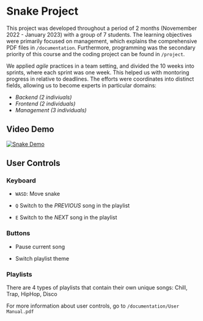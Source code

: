 # Snake Project

This project was developed throughout a period of 2 months (Novemember 2022 - January 2023) with a group of 7 students. The learning objectives were primarily focused on management, which explains the comprehensive PDF files in `/documentation`. Furthermore, programming was the secondary priority of this course and the coding project can be found in `/project`.

We applied *agile* practices in a team setting, and divided the 10 weeks into sprints, where each sprint was one week. This helped us with montoring progress in relative to deadlines. The efforts were coordinates into distinct fields, allowing us to become experts in particular domains:

- *Backend (2 indiviuals)*
- *Frontend (2 individuals)*
- *Management (3 individuals)*


## Video Demo

[![Snake Demo](https://img.youtube.com/vi/G-k05avLEZI/maxresdefault.jpg)](https://www.youtube.com/watch?v=G-k05avLEZI)


## User Controls

### Keyboard

- `WASD`: Move snake

- `Q` Switch to the *PREVIOUS* song in the playlist

- `E` Switch to the *NEXT* song in the playlist

### Buttons

- Pause current song

- Switch playlist theme

### Playlists

There are 4 types of playlists that contain their own unique songs: Chill, Trap, HipHop, Disco

For more information about user controls, go to `/documentation/User Manual.pdf`
